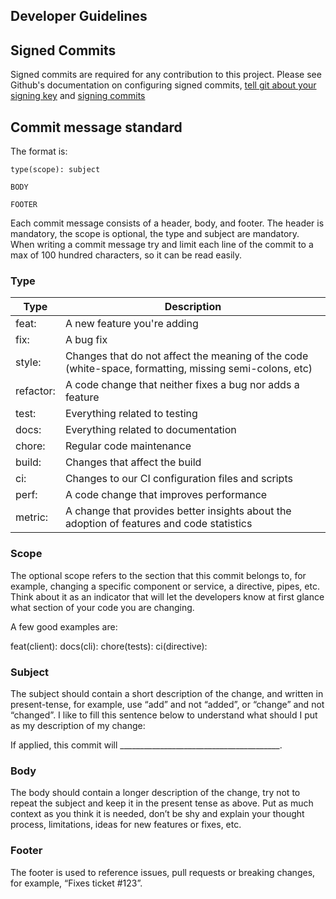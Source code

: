 ## Developer Guidelines

## Signed Commits
Signed commits are required for any contribution to this project. Please see Github's documentation on configuring signed commits, [tell git about your signing key](https://docs.github.com/en/github/authenticating-to-github/managing-commit-signature-verification/telling-git-about-your-signing-key) and [signing commits](https://docs.github.com/en/authentication/managing-commit-signature-verification/signing-commits)

## Commit message standard

The format is:
```
type(scope): subject

BODY

FOOTER
```

Each commit message consists of a header, body, and footer. The header is mandatory, the scope is optional, the type and subject are mandatory.
When writing a commit message try and limit each line of the commit to a max of 100 hundred characters, so it can be read easily.

### Type

| Type | Description |
| ----- | ----------- |
| feat: | A new feature you're adding |
| fix: |A bug fix|
| style: | Changes that do not affect the meaning of the code (white-space, formatting, missing semi-colons, etc) |
| refactor: | A code change that neither fixes a bug nor adds a feature |
| test: | Everything related to testing |
| docs: | Everything related to documentation |
| chore: | Regular code maintenance |
| build: | Changes that affect the build |
| ci: | Changes to our CI configuration files and scripts |
| perf: | A code change that improves performance |
| metric: | A change that provides better insights about the adoption of features and code statistics |

### Scope
The optional scope refers to the section that this commit belongs to, for example, changing a specific component or service, a directive, pipes, etc.
Think about it as an indicator that will let the developers know at first glance what section of your code you are changing.

A few good examples are:

feat(client):
docs(cli):
chore(tests):
ci(directive):

### Subject
The subject should contain a short description of the change, and written in present-tense, for example, use “add” and not “added”,  or “change” and not “changed”.
I like to fill this sentence below to understand what should I put as my description of my change:

If applied, this commit will ________________________________________.

### Body
The body should contain a longer description of the change, try not to repeat the subject and keep it in the present tense as above.
Put as much context as you think it is needed, don’t be shy and explain your thought process, limitations, ideas for new features or fixes, etc.

### Footer
The footer is used to reference issues, pull requests or breaking changes, for example, “Fixes ticket #123”.
